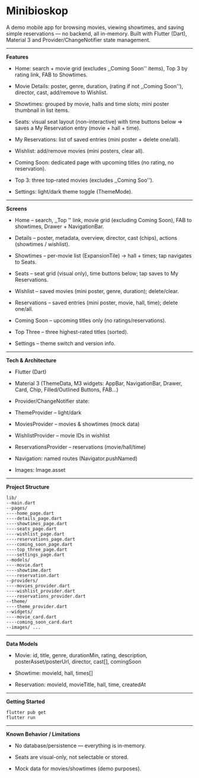 # Minibioskop

A demo mobile app for browsing movies, viewing showtimes, and saving simple reservations — no backend, all in-memory. Built with Flutter (Dart), Material 3 and Provider/ChangeNotifier state management.

------------------------------------------------------------------------------------------------------------------------------------------------------------------------------

**Features**

- Home: search + movie grid (excludes ,,Coming Soon'' items), Top 3 by rating link, FAB to Showtimes.

- Movie Details: poster, genre, duration, (rating if not ,,Coming Soon''), director, cast, add/remove to Wishlist.

- Showtimes: grouped by movie, halls and time slots; mini poster thumbnail in list items.

- Seats: visual seat layout (non-interactive) with time buttons below ⇒ saves a My Reservation entry (movie + hall + time).

- My Reservations: list of saved entries (mini poster + delete one/all).

- Wishlist: add/remove movies (mini posters, clear all).

- Coming Soon: dedicated page with upcoming titles (no rating, no reservation).

- Top 3: three top-rated movies (excludes ,,Coming Soo'').

- Settings: light/dark theme toggle (ThemeMode).

------------------------------------------------------------------------------------------------------------------------------------------------------------------------------

**Screens**

- Home – search, ,,Top '' link, movie grid (excluding Coming Soon), FAB to showtimes, Drawer + NavigationBar.

- Details – poster, metadata, overview, director, cast (chips), actions (showtimes / wishlist).

- Showtimes – per-movie list (ExpansionTile) → hall + times; tap navigates to Seats.

- Seats – seat grid (visual only), time buttons below; tap saves to My Reservations.

- Wishlist – saved movies (mini poster, genre, duration); delete/clear.

- Reservations – saved entries (mini poster, movie, hall, time); delete one/all.

- Coming Soon – upcoming titles only (no ratings/reservations).

- Top Three – three highest-rated titles (sorted).

- Settings – theme switch and version info.

------------------------------------------------------------------------------------------------------------------------------------------------------------------------------

**Tech & Architecture**

- Flutter (Dart)

- Material 3 (ThemeData, M3 widgets: AppBar, NavigationBar, Drawer, Card, Chip, Filled/Outlined Buttons, FAB…)

- Provider/ChangeNotifier state:

- ThemeProvider – light/dark

- MoviesProvider – movies & showtimes (mock data)

- WishlistProvider – movie IDs in wishlist

- ReservationsProvider – reservations (movie/hall/time)

- Navigation: named routes (Navigator.pushNamed)

- Images: Image.asset

-----------------------------------------------------------------------------------------------------------------------------------------------------------------------------

**Project Structure**

```
lib/
--main.dart
--pages/
----home_page.dart
----details_page.dart
----showtimes_page.dart
----seats_page.dart
----wishlist_page.dart
----reservations_page.dart
----coming_soon_page.dart
----top_three_page.dart
----settings_page.dart
--models/
----movie.dart
----showtime.dart
----reservation.dart
--providers/
----movies_provider.dart
----wishlist_provider.dart
----reservations_provider.dart
--theme/
----theme_provider.dart
--widgets/
----movie_card.dart
----coming_soon_card.dart  
--images/ ...     
```

-----------------------------------------------------------------------------------------------------------------------------------------------------------------------------

**Data Models**

- Movie: id, title, genre, durationMin, rating, description, posterAsset/posterUrl, director, cast[], comingSoon

- Showtime: movieId, hall, times[]

- Reservation: movieId, movieTitle, hall, time, createdAt

-----------------------------------------------------------------------------------------------------------------------------------------------------------------------------

**Getting Started**

```
flutter pub get
flutter run
```

----------------------------------------------------------------------------------------------------------------------------------------------------------------------------

**Known Behavior / Limitations**

- No database/persistence — everything is in-memory.

- Seats are visual-only, not selectable or stored.

- Mock data for movies/showtimes (demo purposes).
